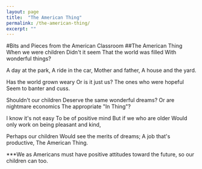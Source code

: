 ```yaml
---
layout: page
title:  "The American Thing"
permalink: /the-american-thing/
excerpt: ""
---
```


#Bits and Pieces from the American Classroom
##The American Thing
When we were children
Didn't it seem
That the world was filled
With wonderful things?

A day at the park,
A ride in the car,
Mother and father,
A house and the yard.

Has the world grown weary
Or is it just us?
The ones who were hopeful
Seem to banter and cuss.

Shouldn't our children
Deserve the same wonderful dreams?
Or are nightmare economics
The appropriate "In Thing"?

I know it's not easy
To be of positive mind
But if we who are older
Would only work on being pleasant and kind,

Perhaps our children
Would see the merits of dreams;
A job that's productive,
The American Thing.

***We as Americans must have positive attitudes toward the future, so our children can too.
